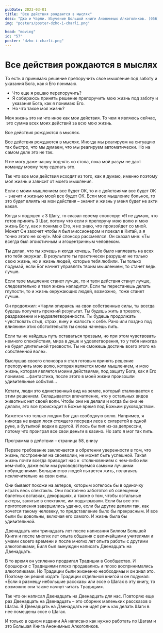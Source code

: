 ```yaml
---
pubDate: 2023-03-01
title: "Все действия рождаются в мыслях"
desc: "Джо и Чарли. Изучение Большой книги Анонимных Алкоголиков. (056)"
img: "posters/poster-dzho-i-charli.png"

head: "moving"
id: "57"
poster: "dzho-i-charli.png"
---
```


# Все действия рождаются в мыслях

То есть я принимаю решение препоручить свое мышление под заботу и указания Бога, как я Его понимаю.

- Что еще я решаю перепоручить?
- Я собираюсь принять решение препоручить мою жизнь под заботу и указания Бога, как я понимаю Его.
- Но что такое моя жизнь?

Моя жизнь это ни что иное как мои действия. То чем я являюсь сейчас,  это сумма всех моих действий за всю мою жизнь.

Все действия рождаются в мыслях.

Все действия рождаются в мыслях. Иногда мы реагируем на ситуацию так быстро, что мы думаем, что мы реагируем автоматически. Но на самом деле это не так.

Я не могу даже чашку поднять со стола, пока мой разум не даст команду моему телу сделать это.

Так что все мои действия исходят из того, как я думаю, именно поэтому моя жизнь и зависит от моего мышления.

Если с моим мышлением все будет ОК, то и с действиями все будет ОК – значит и жизнью моей все будет ОК.
Если мое мышление больное, то это будет влиять на мои действия – значит и жизнь у меня будет не ахти какая.

Когда я подошел к 3 Шагу, то сказал своему спонсору: «Я не думаю, что готов принять 3 Шаг, потому что если я препоручу мою волю и мою жизнь Богу, как я понимаю Его, я не знаю, что произойдет со мной. Может Он захочет чтобы я был миссионером и поехал в Китай, а я точно этого не хочу!». Мой спонсор рассмеялся. Он сказал мне: «Ты всегда был эгоистичным и эгоцентричным человеком.

Ты делал, что ты хочешь и когда хочешь. Тебе было наплевать на всех кто тебя окружал. В результате ты практически разрушил не только свою жизнь, но и жизнь людей, которые тебя любили. Ты только подумай, если Бог начнет управлять твоим мышлением, то станет ведь лучше.

Если твое мышление станет лучше, то и твои действия станут лучше, следовательно и твоя жизнь наладится. Если ты перестанешь делать глупости, то и жизнь окружающих людей, возможно,  тоже станет лучше.

Он продолжил: «Чарли опираясь на свои собственные силы, ты всегда будешь получать прежний результат. Ты будешь жить в тревоге, раздражении и неудовлетворенности. Ты будешь продолжать чувствовать стыд, страх, вину и жалость к себе. Рано или поздно под влиянием этих обстоятельств ты снова начнешь пить.

Если ты не найдешь путь оставаться трезвым, но при этом чувствовать немного спокойствия, мира в душе и удовлетворения, то у тебя никогда не будет длительной трезвости. Ты не сможешь достичь всего этого на собственной воле».

Выслушав своего спонсора я стал готовым принять решение препоручить мою волю, которая является моим мышлением, и мою жизнь, которая является моими действиями, под защиту Бога, как я Его понимаю….фантастика, после этого в моей жизни произошли удивительные события…

Кстати, люди это единственный вид на земле, который сталкивается с этим решением. Складывается впечатление, что у остальных видов животных нет своей воли. Чтобы они не делали и когда бы они не делали, это все происходит в Божье время под Божьим руководством.

Кажется что только людям Бог дал свободную волю. Например, я никогда не видел лося стоящего посреди леса с сигаретой в одной руке, а бутылкой водки в другой. И лось бы пил из-за депрессии, потому что проиграл все свои деньги в казино. Но зато я мог так пить.

Программа в действии – страница 58, внизу

Первое требование заключается в обретении уверенности в том, что жизнь, построенная на своеволии, не может быть успешной. Такая жизнь почти всегда приводит нас к  столкновениям с чем-либо или кем-либо, даже если мы руководствуемся самыми лучшими побуждениями. Большинство людей пытается жить, полагаясь исключительно на свои силы.

Они бывают похожи на актеров, которым хотелось бы в одиночку играть весь спектакль. Они постоянно заботятся об освещении, балетных вставках, декорациях, а также о том, чтобы остальные актеры, занятые в спектакле, им подыгрывали. Если бы все эти приготовления завершились удачно, если бы другие делали так, как хочется такому человеку, то представление было бы прекрасным. И все были бы довольны, включая его самого. И жизнь была бы удивительной.

Двенадцать или тринадцать лет после написания Биллом Большой Книги и после многих лет опыта общения с величайшими учителями и умами своего времени и после многих лет опыта работы с другими алкоголиками, Билл был вынужден написать Двенадцать на Двенадцать.

В то время он усиленно продвигал Традиции в Сообщество. И брошюрки с Традициями плохо продавались и плохо воспринимались алкоголиками. Но Традиции были жизненно необходимы и он знал это. Поэтому он решил издать Традиции отдельной книгой и он подумал: «Если я размещу небольшие рассказы или эссе о Шагах в эту книгу, то возможно они также начнут читать Традиции».

Так что он написал Двенадцать на Двенадцать для нас. Повторяю еще раз Двенадцать на Двенадцать – это сборник маленьких рассказов о Шагах. В Двенадцать на Двенадцать не идет речь как делать Шаги в нее помещены эссе о Шагах.

И только в одном издании АА написано как нужно работать по Шагам и это Большая Книга Анонимных Алкоголиков.
